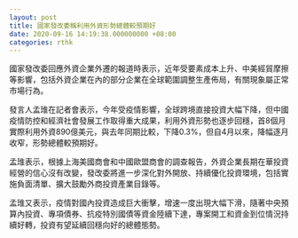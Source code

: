 ```yaml
---
layout: post
title: 國家發改委稱利用外資形勢總體較預期好
date: 2020-09-16 14:19:38.000000000 +08:00
categories: rthk
---
```


國家發改委回應外資企業外遷的報道時表示，近年受要素成本上升、中美經貿摩擦等影響，包括外資企業在內的部分企業在全球範圍調整生產佈局，有關現象屬正常市場行為。

發言人孟琟在記者會表示，今年受疫情影響，全球跨境直接投資大幅下降，但中國疫情防控和經濟社會發展工作取得重大成果，利用外資形勢也逐步回穩，首8個月實際利用外資890億美元，與去年同期比較，下降0.3%，但自4月以來，降幅逐月收窄，形勢總體較預期好。

孟琟表示，根據上海美國商會和中國歐盟商會的調查報告，外資企業長期在華投資經營的信心沒有改變，發改委將進一步深化對外開放、持續優化投資環境，包括實施負面清單、擴大鼓勵外商投資產業目錄等。

孟琟又表示，疫情對國內投資造成巨大衝擊，增速一度出現大幅下滑，隨著中央預算內投資、專項債券、抗疫特別國債等資金陸續下達，專案開工和資金到位情況持續好轉，投資有望延續回穩向好的總體態勢。
